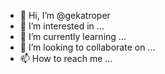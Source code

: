 - 👋 Hi, I’m @gekatroper
- 👀 I’m interested in ...
- 🌱 I’m currently learning ...
- 💞️ I’m looking to collaborate on ...
- 📫 How to reach me ...

<!---
gekatroper/gekatroper is a ✨ special ✨ repository because its `README.md` (this file) appears on your GitHub profile.
You can click the Preview link to take a look at your changes.
--->
